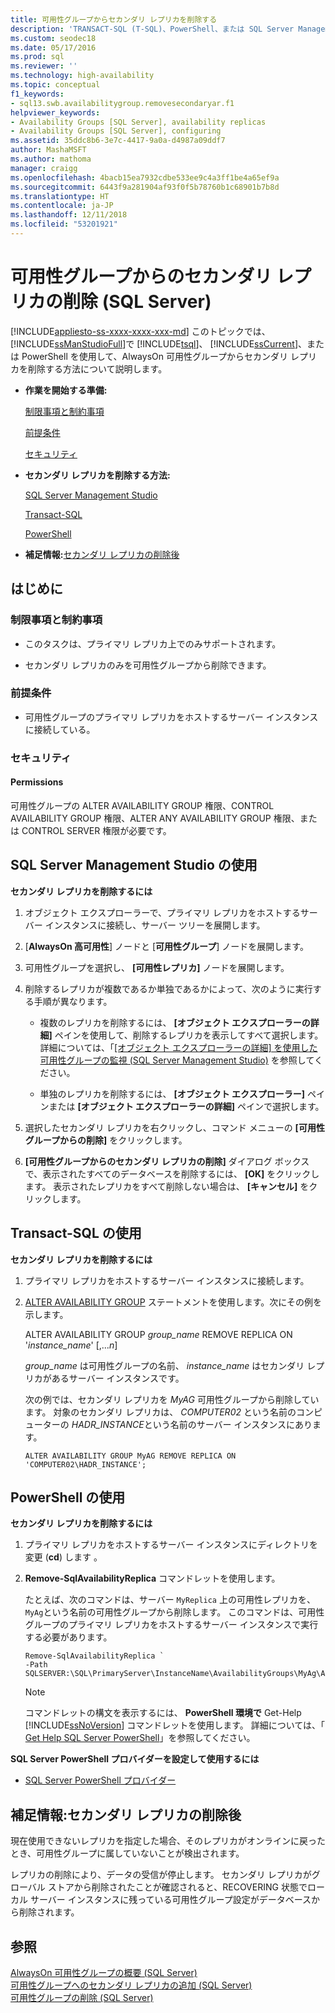 ```yaml
---
title: 可用性グループからセカンダリ レプリカを削除する
description: 'TRANSACT-SQL (T-SQL)、PowerShell、または SQL Server Management Studio のいずれかを使用して Always On 可用性グループからセカンダリ レプリカを削除する手順。 '
ms.custom: seodec18
ms.date: 05/17/2016
ms.prod: sql
ms.reviewer: ''
ms.technology: high-availability
ms.topic: conceptual
f1_keywords:
- sql13.swb.availabilitygroup.removesecondaryar.f1
helpviewer_keywords:
- Availability Groups [SQL Server], availability replicas
- Availability Groups [SQL Server], configuring
ms.assetid: 35ddc8b6-3e7c-4417-9a0a-d4987a09ddf7
author: MashaMSFT
ms.author: mathoma
manager: craigg
ms.openlocfilehash: 4bacb15ea7932cdbe533ee9c4a3ff1be4a65ef9a
ms.sourcegitcommit: 6443f9a281904af93f0f5b78760b1c68901b7b8d
ms.translationtype: HT
ms.contentlocale: ja-JP
ms.lasthandoff: 12/11/2018
ms.locfileid: "53201921"
---
```

# <a name="remove-a-secondary-replica-from-an-availability-group-sql-server"></a>可用性グループからのセカンダリ レプリカの削除 (SQL Server)
[!INCLUDE[appliesto-ss-xxxx-xxxx-xxx-md](../../../includes/appliesto-ss-xxxx-xxxx-xxx-md.md)]
  このトピックでは、 [!INCLUDE[ssManStudioFull](../../../includes/ssmanstudiofull-md.md)]で [!INCLUDE[tsql](../../../includes/tsql-md.md)]、 [!INCLUDE[ssCurrent](../../../includes/sscurrent-md.md)]、または PowerShell を使用して、AlwaysOn 可用性グループからセカンダリ レプリカを削除する方法について説明します。  
  
-   **作業を開始する準備:**  
  
     [制限事項と制約事項](#Restrictions)  
  
     [前提条件](#Prerequisites)  
  
     [セキュリティ](#Security)  
  
-   **セカンダリ レプリカを削除する方法:**  
  
     [SQL Server Management Studio](#SSMSProcedure)  
  
     [Transact-SQL](#TsqlProcedure)  
  
     [PowerShell](#PowerShellProcedure)  
  
-   **補足情報:**[セカンダリ レプリカの削除後](#PostBestPractices)  
  
##  <a name="BeforeYouBegin"></a> はじめに  
  
###  <a name="Restrictions"></a> 制限事項と制約事項  
  
-   このタスクは、プライマリ レプリカ上でのみサポートされます。  
  
-   セカンダリ レプリカのみを可用性グループから削除できます。  
  
###  <a name="Prerequisites"></a> 前提条件  
  
-   可用性グループのプライマリ レプリカをホストするサーバー インスタンスに接続している。  
  
###  <a name="Security"></a> セキュリティ  
  
####  <a name="Permissions"></a> Permissions  
 可用性グループの ALTER AVAILABILITY GROUP 権限、CONTROL AVAILABILITY GROUP 権限、ALTER ANY AVAILABILITY GROUP 権限、または CONTROL SERVER 権限が必要です。  
  
##  <a name="SSMSProcedure"></a> SQL Server Management Studio の使用  
 **セカンダリ レプリカを削除するには**  
  
1.  オブジェクト エクスプローラーで、プライマリ レプリカをホストするサーバー インスタンスに接続し、サーバー ツリーを展開します。  
  
2.  [**AlwaysOn 高可用性**] ノードと [**可用性グループ**] ノードを展開します。  
  
3.  可用性グループを選択し、 **[可用性レプリカ]** ノードを展開します。  
  
4.  削除するレプリカが複数であるか単独であるかによって、次のように実行する手順が異なります。  
  
    -   複数のレプリカを削除するには、 **[オブジェクト エクスプローラーの詳細]** ペインを使用して、削除するレプリカを表示してすべて選択します。 詳細については、「[[オブジェクト エクスプローラーの詳細] を使用した可用性グループの監視 &#40;SQL Server Management Studio&#41;](../../../database-engine/availability-groups/windows/use-object-explorer-details-to-monitor-availability-groups.md) を参照してください。  
  
    -   単独のレプリカを削除するには、 **[オブジェクト エクスプローラー]** ペインまたは **[オブジェクト エクスプローラーの詳細]** ペインで選択します。  
  
5.  選択したセカンダリ レプリカを右クリックし、コマンド メニューの **[可用性グループからの削除]** をクリックします。  
  
6.  **[可用性グループからのセカンダリ レプリカの削除]** ダイアログ ボックスで、表示されたすべてのデータベースを削除するには、 **[OK]** をクリックします。 表示されたレプリカをすべて削除しない場合は、 **[キャンセル]** をクリックします。  
  
##  <a name="TsqlProcedure"></a> Transact-SQL の使用  
 **セカンダリ レプリカを削除するには**  
  
1.  プライマリ レプリカをホストするサーバー インスタンスに接続します。  
  
2.  [ALTER AVAILABILITY GROUP](../../../t-sql/statements/alter-availability-group-transact-sql.md) ステートメントを使用します。次にその例を示します。  
  
     ALTER AVAILABILITY GROUP *group_name* REMOVE REPLICA ON '*instance_name*' [,...*n*]  
  
     *group_name* は可用性グループの名前、 *instance_name* はセカンダリ レプリカがあるサーバー インスタンスです。  
  
     次の例では、セカンダリ レプリカを *MyAG* 可用性グループから削除しています。 対象のセカンダリ レプリカは、 *COMPUTER02* という名前のコンピューターの *HADR_INSTANCE*という名前のサーバー インスタンスにあります。  
  
    ```  
    ALTER AVAILABILITY GROUP MyAG REMOVE REPLICA ON 'COMPUTER02\HADR_INSTANCE';  
    ```  
  
##  <a name="PowerShellProcedure"></a> PowerShell の使用  
 **セカンダリ レプリカを削除するには**  
  
1.  プライマリ レプリカをホストするサーバー インスタンスにディレクトリを変更 (**cd**) します 。  
  
2.  **Remove-SqlAvailabilityReplica** コマンドレットを使用します。  
  
     たとえば、次のコマンドは、サーバー `MyReplica` 上の可用性レプリカを、 `MyAg`という名前の可用性グループから削除します。  このコマンドは、可用性グループのプライマリ レプリカをホストするサーバー インスタンスで実行する必要があります。  
  
    ```  
    Remove-SqlAvailabilityReplica `   
    -Path SQLSERVER:\SQL\PrimaryServer\InstanceName\AvailabilityGroups\MyAg\AvailabilityReplicas\MyReplica  
    ```  
  
    > [!NOTE]  
    >  コマンドレットの構文を表示するには、 **PowerShell 環境で** Get-Help [!INCLUDE[ssNoVersion](../../../includes/ssnoversion-md.md)] コマンドレットを使用します。 詳細については、「 [Get Help SQL Server PowerShell](../../../relational-databases/scripting/get-help-sql-server-powershell.md)」を参照してください。  
  
 **SQL Server PowerShell プロバイダーを設定して使用するには**  
  
-   [SQL Server PowerShell プロバイダー](../../../relational-databases/scripting/sql-server-powershell-provider.md)  
  
##  <a name="PostBestPractices"></a> 補足情報:セカンダリ レプリカの削除後  
 現在使用できないレプリカを指定した場合、そのレプリカがオンラインに戻ったとき、可用性グループに属していないことが検出されます。  
  
 レプリカの削除により、データの受信が停止します。 セカンダリ レプリカがグローバル ストアから削除されたことが確認されると、RECOVERING 状態でローカル サーバー インスタンスに残っている可用性グループ設定がデータベースから削除されます。  
  
## <a name="see-also"></a>参照  
 [AlwaysOn 可用性グループの概要 &#40;SQL Server&#41;](../../../database-engine/availability-groups/windows/overview-of-always-on-availability-groups-sql-server.md)   
 [可用性グループへのセカンダリ レプリカの追加 &#40;SQL Server&#41;](../../../database-engine/availability-groups/windows/add-a-secondary-replica-to-an-availability-group-sql-server.md)   
 [可用性グループの削除 &#40;SQL Server&#41;](../../../database-engine/availability-groups/windows/remove-an-availability-group-sql-server.md)  
  
  
